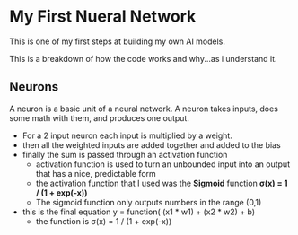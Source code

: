 # My First Nueral Network

This is one of my first steps at building my own AI models.

This is a breakdown of how the code works and why...as i understand it.

## Neurons
A neuron is a basic unit of a neural network. A neuron takes inputs, does some math with them, and produces one output.

* For a 2 input neuron each input is multiplied by a weight.
* then all the weighted inputs are added together and added to the bias
* finally the sum is passed through an activation function
  * activation function is used to turn an unbounded input into an output that has a nice, predictable form
  * the activation function that I used was the  **Sigmoid** function **σ(x) = 1 / (1 + exp(-x))**
  * The sigmoid function only outputs numbers in the range (0,1)
* this is the final equation y = function( (x1 * w1) + (x2 * w2) + b)
  *  the function is σ(x) = 1 / (1 + exp(-x))

  